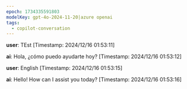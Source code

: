 ```yaml
---
epoch: 1734335591803
modelKey: gpt-4o-2024-11-20|azure openai
tags:
  - copilot-conversation
---
```


**user**: TEst
[Timestamp: 2024/12/16 01:53:11]

**ai**: Hola, ¿cómo puedo ayudarte hoy?
[Timestamp: 2024/12/16 01:53:12]

**user**: English
[Timestamp: 2024/12/16 01:53:15]

**ai**: Hello! How can I assist you today?
[Timestamp: 2024/12/16 01:53:16]